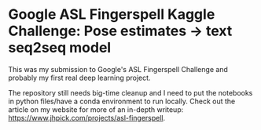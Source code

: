 # Google ASL Fingerspell Kaggle Challenge: Pose estimates $\to$ text seq2seq model

This was my submission to Google's ASL Fingerspell Challenge and probably my first real deep learning project.

The repository still needs big-time cleanup and I need to put the notebooks in python files/have a conda environment to run locally. Check out the article on my website for more of an in-depth writeup: https://www.jhpick.com/projects/asl-fingerspell.